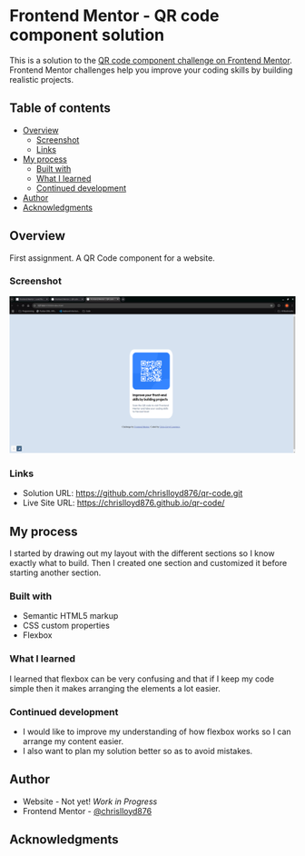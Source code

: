 # Frontend Mentor - QR code component solution

This is a solution to the [QR code component challenge on Frontend Mentor](https://www.frontendmentor.io/challenges/qr-code-component-iux_sIO_H). Frontend Mentor challenges help you improve your coding skills by building realistic projects. 

## Table of contents

- [Overview](#overview)
  - [Screenshot](#screenshot)
  - [Links](#links)
- [My process](#my-process)
  - [Built with](#built-with)
  - [What I learned](#what-i-learned)
  - [Continued development](#continued-development)
- [Author](#author)
- [Acknowledgments](#acknowledgments)


## Overview
First assignment. A QR Code component for a website.

### Screenshot
![alt text](QR-Code-1.png)

### Links

- Solution URL: https://github.com/chrislloyd876/qr-code.git
- Live Site URL: https://chrislloyd876.github.io/qr-code/

## My process
I started by drawing out my layout with the different sections so I know exactly what to build. Then I created one section and customized it before starting another section.

### Built with

- Semantic HTML5 markup
- CSS custom properties
- Flexbox


### What I learned

I learned that flexbox can be very confusing and that if I keep my code simple then it makes arranging the elements a lot easier.

### Continued development

- I would like to improve my understanding of how flexbox works so I can arrange my content easier.
- I also want to plan my solution better so as to avoid mistakes. 


## Author

- Website - Not yet! *Work in Progress*
- Frontend Mentor - [@chrislloyd876](https://www.frontendmentor.io/profile/chrislloyd876)


## Acknowledgments


